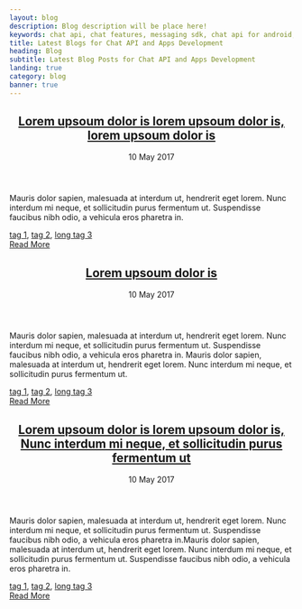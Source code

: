 ```yaml
---
layout: blog
description: Blog description will be place here!
keywords: chat api, chat features, messaging sdk, chat api for android, chat api for ios, video call api, ui modules api, chat use cases, tutorials, web based chat api
title: Latest Blogs for Chat API and Apps Development
heading: Blog
subtitle: Latest Blog Posts for Chat API and Apps Development
landing: true
category: blog
banner: true
---
```


<!-- blogpost start -->
<article class="blogpost">
<header>
<h2><a href="/blog/blog-post-1/">Lorem upsoum dolor is lorem upsoum dolor is, lorem upsoum dolor is</a></h2>
<div class="post-info">
	<span class="post-date">
		<i class="fa fa-calendar-o pr-1"></i>
		<span class="day">10</span>
		<span class="month">May 2017</span>
	</span>
</div>
</header>
<div class="blogpost-content">
	<p>Mauris dolor sapien, malesuada at interdum ut, hendrerit eget lorem. Nunc interdum mi neque, et  sollicitudin purus fermentum ut. Suspendisse faucibus nibh odio, a vehicula eros pharetra in.</p>
</div>
<footer class="clearfix">
	<div class="tags pull-left"><i class="fa fa-tags pr-1"></i> <a href="#">tag 1</a>, <a href="#">tag 2</a>, <a href="#">long tag 3</a></div>
	<div class="link pull-right"><i class="fa fa-angle-double-right pr-1"></i><a href="/blog/blog-post-1/">Read More</a></div>
</footer>
</article>
<!-- blogpost end -->

<!-- blogpost start -->
<article class="blogpost">
<header>
<h2><a href="/blog/blog-post-1/">Lorem upsoum dolor is </a></h2>
<div class="post-info">
	<span class="post-date">
		<i class="fa fa-calendar-o pr-1"></i>
		<span class="day">10</span>
		<span class="month">May 2017</span>
	</span>
</div>
</header>
<div class="blogpost-content">
	<p>Mauris dolor sapien, malesuada at interdum ut, hendrerit eget lorem. Nunc interdum mi neque, et  sollicitudin purus fermentum ut. Suspendisse faucibus nibh odio, a vehicula eros pharetra in. Mauris dolor sapien, malesuada at interdum ut, hendrerit eget lorem. Nunc interdum mi neque, et  sollicitudin purus fermentum ut.</p>
</div>
<footer class="clearfix">
	<div class="tags pull-left"><i class="fa fa-tags pr-1"></i> <a href="#">tag 1</a>, <a href="#">tag 2</a>, <a href="#">long tag 3</a></div>
	<div class="link pull-right"><i class="fa fa-angle-double-right pr-1"></i><a href="/blog/blog-post-1/">Read More</a></div>
</footer>
</article>
<!-- blogpost end -->

<!-- blogpost start -->
<article class="blogpost">
<header>
<h2><a href="/blog/blog-post-1/">Lorem upsoum dolor is lorem upsoum dolor is, Nunc interdum mi neque, et  sollicitudin purus fermentum ut</a></h2>
<div class="post-info">
	<span class="post-date">
		<i class="fa fa-calendar-o pr-1"></i>
		<span class="day">10</span>
		<span class="month">May 2017</span>
	</span>
</div>
</header>
<div class="blogpost-content">
	<p>Mauris dolor sapien, malesuada at interdum ut, hendrerit eget lorem. Nunc interdum mi neque, et  sollicitudin purus fermentum ut. Suspendisse faucibus nibh odio, a vehicula eros pharetra in.Mauris dolor sapien, malesuada at interdum ut, hendrerit eget lorem. Nunc interdum mi neque, et  sollicitudin purus fermentum ut. Suspendisse faucibus nibh odio, a vehicula eros pharetra in.</p>
</div>
<footer class="clearfix">
	<div class="tags pull-left"><i class="fa fa-tags pr-1"></i> <a href="#">tag 1</a>, <a href="#">tag 2</a>, <a href="#">long tag 3</a></div>
	<div class="link pull-right"><i class="fa fa-angle-double-right pr-1"></i><a href="/blog/blog-post-1/">Read More</a></div>
</footer>
</article>

<!-- blogpost end -->